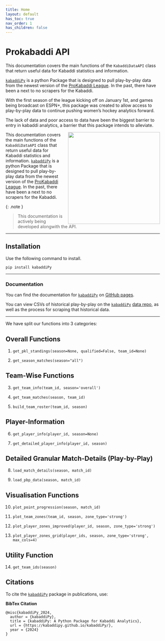 ```yaml
---
title: Home
layout: default
has_toc: true
nav_order: 1
has_children: false
---
```



# Prokabaddi API

This documentation covers the main functions of the `KabaddiDataAPI` class that return useful data for Kabaddi statistics and information.

[`kabaddiPy`](https://github.com/kabaddiPy/kabaddiPy) is a python Package that is designed to pull play-by-play data from the newest version of the [ProKabaddi League](https://www.prokabaddi.com/). In the past, there have been a next to no scrapers for the Kabaddi.

With the first season of the league kicking off on January 1st, and games being broadcast on ESPN+, this package was created to allow access to play-by-play data to continue pushing women’s hockey analytics forward.

The lack of data and poor access to data have been the biggest barrier to entry in kabaddi analytics, a barrier that this package intends to alleviate.

<div style="float: right; margin-left: 15px;">
    <img src='https://github-production-user-asset-6210df.s3.amazonaws.com/85307430/354763168-e074c4c2-18b3-4580-a9dd-1aa40f9495b0.png?X-Amz-Algorithm=AWS4-HMAC-SHA256&X-Amz-Credential=AKIAVCODYLSA53PQK4ZA%2F20240906%2Fus-east-1%2Fs3%2Faws4_request&X-Amz-Date=20240906T000835Z&X-Amz-Expires=300&X-Amz-Signature=b0107ce954e05cb6ec04bc6871afc2ae30260290f7fb99599baa22ef1e881936&X-Amz-SignedHeaders=host&actor_id=85307430&key_id=0&repo_id=836594456' width="300px" />
</div>

This documentation covers the main functions of the `KabaddiDataAPI` class that return useful data for Kabaddi statistics and information. [`kabaddiPy`](https://github.com/kabaddiPy/kabaddiPy) is a python Package that is designed to pull play-by-play data from the newest version of the [ProKabaddi League](https://www.prokabaddi.com/). In the past, there have been a next to no scrapers for the Kabaddi.




{: .note }
> This documentation is actively being developed alongwith the API.



---

## Installation 
Use the following command to install.

```shell
pip install kabaddiPy
```

---

### Documentation

You can find the documentation for [`kabaddiPy`](https://github.com/kabaddiPy/kabaddiPy) on [GitHub pages](https://kabaddipy.github.io/kabaddiPy/).

You can view CSVs of historical play-by-play on the [`kabaddiPy`](https://github.com/kabaddiPy/kabaddiPy) [data repo](https://github.com/kabaddiPy/kabaddi-data), as well as the process for scraping that historical data.


---


We have split our functions into 3 categories:

## Overall Functions
  
  1. `get_pkl_standings(season=None, qualified=False, team_id=None)`
  
  2. `get_season_matches(season="all")`

## Team-Wise Functions
  
  3. `get_team_info(team_id, season='overall')`

  4. `get_team_matches(season, team_id)`

  5. `build_team_roster(team_id, season)`

## Player-Information
  
  6. `get_player_info(player_id, season=None)`
   
  7. `get_detailed_player_info(player_id, season)`


## Detailed Granular Match-Details (Play-by-Play)
  
  8. `load_match_details(season, match_id)`

  9. `load_pbp_data(season, match_id)`


## Visualisation Functions
  
  10. `plot_point_progression(season, match_id)`

  11. `plot_team_zones(team_id, season, zone_type='strong')`

  12. `plot_player_zones_improved(player_id, season, zone_type='strong')`

  13. `plot_player_zones_grid(player_ids, season, zone_type='strong', max_cols=4)`


## Utility Function

  14.  `get_team_ids(season)`



## Citations
To cite the [`kabaddiPy`](https://github.com/kabaddiPy/kabaddiPy) package in publications, use:


**BibTex Citation**

```
@misc{kabaddiPy_2024,
  author = {kabaddiPy},
  title = {kabaddiPy: A Python Package for Kabaddi Analytics},
  url = {https://kabaddipy.github.io/kabaddiPy/},
  year = {2024}
}
```
